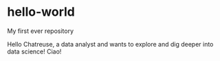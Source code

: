# hello-world
My first ever repository

Hello Chatreuse, a data analyst and wants to explore and dig deeper into data science!
Ciao!
